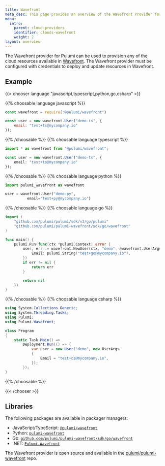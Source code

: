 ```yaml
---
title: Wavefront
meta_desc: This page provides an overview of the Wavefront Provider for Pulumi.
menu:
  intro:
    parent: cloud-providers
    identifier: clouds-wavefront
    weight: 2
layout: overview
---
```


The Wavefront provider for Pulumi can be used to provision any of the cloud resources available in [Wavefront](https://www.wavefront.com/).
The Wavefront provider must be configured with credentials to deploy and update resources in Wavefront.

## Example

{{< chooser language "javascript,typescript,python,go,csharp" >}}

{{% choosable language javascript %}}

```javascript
const wavefront = require("@pulumi/wavefront")

const user = new wavefront.User("demo-ts", {
    email: "test+ts@mycompany.io"
});
```

{{% /choosable %}}
{{% choosable language typescript %}}

```typescript
import * as wavefront from "@pulumi/wavefront";

const user = new wavefront.User("demo-ts", {
    email: "test+ts@mycompany.io"
});

```

{{% /choosable %}}
{{% choosable language python %}}

```python
import pulumi_wavefront as wavefront

user = wavefront.User("demo-py",
          email="test+py@mycompany.io")
```

{{% /choosable %}}
{{% choosable language go %}}

```go
import (
	"github.com/pulumi/pulumi/sdk/v3/go/pulumi"
	"github.com/pulumi/pulumi-wavefront/sdk/go/wavefront"
)

func main() {
	pulumi.Run(func(ctx *pulumi.Context) error {
		user, err := wavefront.NewUser(ctx, "demo", &wavefront.UserArgs{
			Email: pulumi.String("test+go@mycompany.io"),
		})
		if err != nil {
			return err
		}

		return nil
	})
}
```

{{% /choosable %}}
{{% choosable language csharp %}}

```csharp
using System.Collections.Generic;
using System.Threading.Tasks;
using Pulumi;
using Pulumi.Wavefront;

class Program
{
    static Task Main() =>
        Deployment.Run(() => {
            var user = new User("demo", new UserArgs
            {
                Email = "test+cs@mycompany.io",
            });
        });
}
```

{{% /choosable %}}

{{< /chooser >}}

## Libraries

The following packages are available in packager managers:

* JavaScript/TypeScript: [`@pulumi/wavefront`](https://www.npmjs.com/package/@pulumi/wavefront)
* Python: [`pulumi-wavefront`](https://pypi.org/project/pulumi-wavefront/)
* Go: [`github.com/pulumi/pulumi-wavefront/sdk/go/wavefront`](https://github.com/pulumi/pulumi-wavefront)
* .NET: [`Pulumi.Wavefront`](https://www.nuget.org/packages/Pulumi.Wavefront)

The Wavefront provider is open source and available in the [pulumi/pulumi-wavefront](https://github.com/pulumi/pulumi-wavefront) repo.
